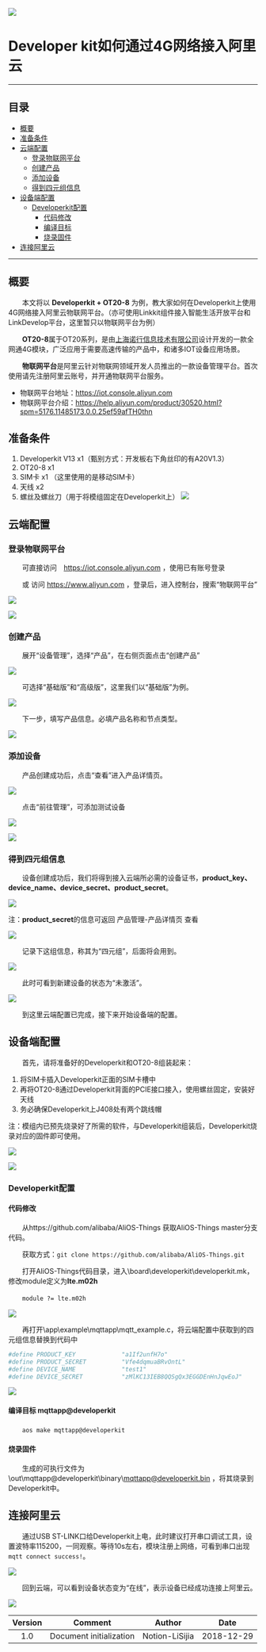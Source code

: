![](https://i.imgur.com/Q8Jcei1.png)

# Developer kit如何通过4G网络接入阿里云

----------
## 目录

- [概要](#概要)
- [准备条件](#准备条件)
- [云端配置](#云端配置)
	- [登录物联网平台](#登录物联网平台)
	- [创建产品](#创建产品)
	- [添加设备](#添加设备)
	- [得到四元组信息](#得到四元组信息)
- [设备端配置](#设备端配置)
	- [Developerkit配置](#Developerkit配置)
		- [代码修改](#代码修改)
		- [编译目标](#编译目标)
		- [烧录固件](#烧录固件)
- [连接阿里云](#连接阿里云)

----------
## 概要

　　本文将以 **Developerkit + OT20-8** 为例，教大家如何在Developerkit上使用4G网络接入阿里云物联网平台。（亦可使用Linkkit组件接入智能生活开放平台和LinkDevelop平台，这里暂只以物联网平台为例）

　　**OT20-8**属于OT20系列，是由[上海诺行信息技术有限公司](www.notioni.com)设计开发的一款全网通4G模块，广泛应用于需要高速传输的产品中，和诸多IOT设备应用场景。

　　**物联网平台**是阿里云针对物联网领域开发人员推出的一款设备管理平台。首次使用请先注册阿里云账号，并开通物联网平台服务。

 - 物联网平台地址：https://iot.console.aliyun.com
 - 物联网平台介绍：https://help.aliyun.com/product/30520.html?spm=5176.11485173.0.0.25ef59afTH0thn

## 准备条件
1. Developerkit V13 x1（甄别方式：开发板右下角丝印的有A20V1.3）
2. OT20-8 x1
3. SIM卡 x1 （这里使用的是移动SIM卡）
4. 天线 x2
5. 螺丝及螺丝刀（用于将模组固定在Developerkit上）
![](https://i.imgur.com/udRluBl.jpg)

## 云端配置

### 登录物联网平台
　　可直接访问　https://iot.console.aliyun.com ，使用已有账号登录

　　或 访问 https://www.aliyun.com ，登录后，进入控制台，搜索“物联网平台”

![](https://i.imgur.com/MMtnfco.png)

![](https://i.imgur.com/Wk1QLFT.png)

### 创建产品
　　展开“设备管理”，选择“产品”，在右侧页面点击“创建产品”

![](https://i.imgur.com/vqSN8aJ.png)

　　可选择“基础版”和“高级版”，这里我们以“基础版”为例。

![](https://i.imgur.com/sNAxuDK.png)

　　下一步，填写产品信息。必填产品名称和节点类型。

![](https://i.imgur.com/7WqOl1z.png)

### 添加设备
　　产品创建成功后，点击“查看”进入产品详情页。

![](https://i.imgur.com/2fpGtuw.png)

　　点击“前往管理”，可添加测试设备

![](https://i.imgur.com/5EYVjLG.png)

![](https://i.imgur.com/GC1Lnz6.png)

### 得到四元组信息
　　设备创建成功后，我们将得到接入云端所必需的设备证书，**product_key、device_name、device_secret、product_secret**。

![](https://i.imgur.com/NsyniLj.png)

注：**product_secret**的信息可返回 产品管理-产品详情页 查看

![](https://i.imgur.com/8n9pfiN.png)

　　记录下这组信息，称其为“四元组”，后面将会用到。

![](https://i.imgur.com/juhU0Lk.png)

　　此时可看到新建设备的状态为“未激活”。

![](https://i.imgur.com/pRRTq5y.png)

　　到这里云端配置已完成，接下来开始设备端的配置。

## 设备端配置
　　首先，请将准备好的Developerkit和OT20-8组装起来：

1. 将SIM卡插入Developerkit正面的SIM卡槽中
2. 再将OT20-8通过Developerkit背面的PCIE接口接入，使用螺丝固定，安装好天线
3. 务必确保Developerkit上J408处有两个跳线帽

注：模组内已预先烧录好了所需的软件，与Developerkit组装后，Developerkit烧录对应的固件即可使用。 

![](https://i.imgur.com/pRDzqDt.jpg)

![](https://i.imgur.com/1wvGJqA.jpg)

### Developerkit配置
#### 代码修改

　　从https://github.com/alibaba/AliOS-Things 获取AliOS-Things master分支代码。

　　获取方式：`git clone https://github.com/alibaba/AliOS-Things.git`

　　打开AliOS-Things代码目录，进入\board\developerkit\developerkit.mk，修改module定义为**lte.m02h**

　　`module ?= lte.m02h`

![](https://i.imgur.com/KnjTeld.png)

　　再打开\app\example\mqttapp\mqtt_example.c，将云端配置中获取到的四元组信息替换到代码中

```sh
#define PRODUCT_KEY             "a1If2unfH7o"
#define PRODUCT_SECRET          "Vfe4dqmuaBRvOntL"
#define DEVICE_NAME             "test1"
#define DEVICE_SECRET           "zMlKC13IEB8QQSgQx3EGGDEnHnJqwEoJ"
```

![](https://i.imgur.com/NzjKdCw.png)

#### 编译目标 mqttapp@developerkit

　　`aos make mqttapp@developerkit`

#### 烧录固件

 　　生成的可执行文件为\out\mqttapp@developerkit\binary\mqttapp@developerkit.bin ，将其烧录到Developerkit中。

## 连接阿里云
　　通过USB ST-LINK口给Developerkit上电，此时建议打开串口调试工具，设置波特率115200，一同观察。等待10s左右，模块注册上网络，可看到串口出现`mqtt connect success!`。

![](https://i.imgur.com/2jajoiZ.png)

　　回到云端，可以看到设备状态变为“在线”，表示设备已经成功连接上阿里云。
  
![](https://i.imgur.com/foSbMwY.png)

|  Version |          Comment        |    Author      |   Date     |
|:--------:|:-----------------------:|:--------------:|:----------:|
|    1.0   |  Document initialization| Notion-LiSijia | 2018-12-29 |



